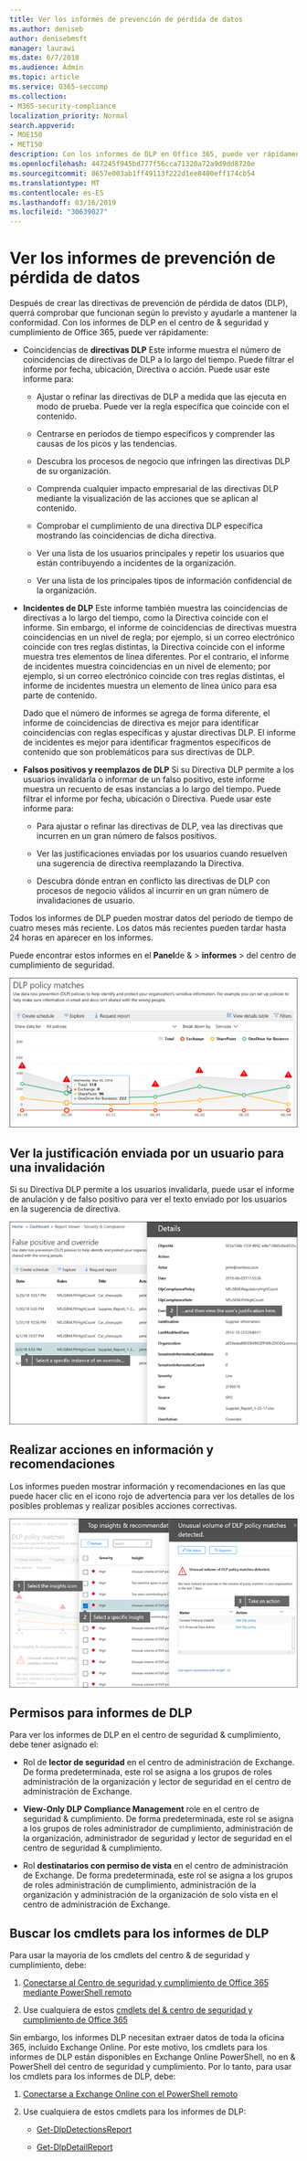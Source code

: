 ```yaml
---
title: Ver los informes de prevención de pérdida de datos
ms.author: deniseb
author: denisebmsft
manager: laurawi
ms.date: 6/7/2018
ms.audience: Admin
ms.topic: article
ms.service: O365-seccomp
ms.collection:
- M365-security-compliance
localization_priority: Normal
search.appverid:
- MOE150
- MET150
description: Con los informes de DLP en Office 365, puede ver rápidamente el número de coincidencias de directivas de DLP, invalidaciones o falsos positivos; ver si las tendencias están arriba o abajo con el tiempo; filtrar el informe de diferentes formas; y ver detalles adicionales seleccionando un punto en una línea del gráfico.
ms.openlocfilehash: 447245f945bd777f56cca71320a72a9d9dd8720e
ms.sourcegitcommit: 8657e003ab1ff49113f222d1ee8400eff174cb54
ms.translationtype: MT
ms.contentlocale: es-ES
ms.lasthandoff: 03/16/2019
ms.locfileid: "30639027"
---
```

# <a name="view-the-reports-for-data-loss-prevention"></a>Ver los informes de prevención de pérdida de datos

Después de crear las directivas de prevención de pérdida de datos (DLP), querrá comprobar que funcionan según lo previsto y ayudarle a mantener la conformidad. Con los informes de DLP en el centro de &amp; seguridad y cumplimiento de Office 365, puede ver rápidamente:
  
- Coincidencias de **directivas DLP** Este informe muestra el número de coincidencias de directivas de DLP a lo largo del tiempo. Puede filtrar el informe por fecha, ubicación, Directiva o acción. Puede usar este informe para: 
    
  - Ajustar o refinar las directivas de DLP a medida que las ejecuta en modo de prueba. Puede ver la regla específica que coincide con el contenido.
    
  - Centrarse en períodos de tiempo específicos y comprender las causas de los picos y las tendencias.
    
  - Descubra los procesos de negocio que infringen las directivas DLP de su organización.
    
  - Comprenda cualquier impacto empresarial de las directivas DLP mediante la visualización de las acciones que se aplican al contenido.
    
  - Comprobar el cumplimiento de una directiva DLP específica mostrando las coincidencias de dicha directiva.
    
  - Ver una lista de los usuarios principales y repetir los usuarios que están contribuyendo a incidentes de la organización.
    
  - Ver una lista de los principales tipos de información confidencial de la organización.
    
- **Incidentes de DLP** Este informe también muestra las coincidencias de directivas a lo largo del tiempo, como la Directiva coincide con el informe. Sin embargo, el informe de coincidencias de directivas muestra coincidencias en un nivel de regla; por ejemplo, si un correo electrónico coincide con tres reglas distintas, la Directiva coincide con el informe muestra tres elementos de línea diferentes. Por el contrario, el informe de incidentes muestra coincidencias en un nivel de elemento; por ejemplo, si un correo electrónico coincide con tres reglas distintas, el informe de incidentes muestra un elemento de línea único para esa parte de contenido. 
    
  Dado que el número de informes se agrega de forma diferente, el informe de coincidencias de directiva es mejor para identificar coincidencias con reglas específicas y ajustar directivas DLP. El informe de incidentes es mejor para identificar fragmentos específicos de contenido que son problemáticos para sus directivas de DLP.
    
- **Falsos positivos y reemplazos de DLP** Si su Directiva DLP permite a los usuarios invalidarla o informar de un falso positivo, este informe muestra un recuento de esas instancias a lo largo del tiempo. Puede filtrar el informe por fecha, ubicación o Directiva. Puede usar este informe para: 
    
  - Para ajustar o refinar las directivas de DLP, vea las directivas que incurren en un gran número de falsos positivos.
    
  - Ver las justificaciones enviadas por los usuarios cuando resuelven una sugerencia de directiva reemplazando la Directiva.
    
  - Descubra dónde entran en conflicto las directivas de DLP con procesos de negocio válidos al incurrir en un gran número de invalidaciones de usuario.
    
Todos los informes de DLP pueden mostrar datos del período de tiempo de cuatro meses más reciente. Los datos más recientes pueden tardar hasta 24 horas en aparecer en los informes.
  
Puede encontrar estos informes en el **Panel**de &amp; \> **informes** \> del centro de cumplimiento de seguridad.
  
![Informe de coincidencias de directivas de DLP](media/117d20c9-d379-403f-ad68-1f5cd6c4e5cf.png)
  
## <a name="view-the-justification-submitted-by-a-user-for-an-override"></a>Ver la justificación enviada por un usuario para una invalidación

Si su Directiva DLP permite a los usuarios invalidarla, puede usar el informe de anulación y de falso positivo para ver el texto enviado por los usuarios en la sugerencia de directiva.
  
![Campo de justificación en detalles del informe de reemplazo y falso positivo de DLP](media/e11e3126-026d-4e77-a16d-74a0686d1fa3.png)
  
## <a name="take-action-on-insights-and-recommendations"></a>Realizar acciones en información y recomendaciones

Los informes pueden mostrar información y recomendaciones en las que puede hacer clic en el icono rojo de advertencia para ver los detalles de los posibles problemas y realizar posibles acciones correctivas.
  
![Hacer clic en un icono de información para ver los detalles y las acciones que se deben realizar](media/51782036-7299-4960-8175-75c2b1637159.png)
  
## <a name="permissions-for-dlp-reports"></a>Permisos para informes de DLP

Para ver los informes de DLP en el centro de seguridad & cumplimiento, debe tener asignado el:

- Rol de **lector de seguridad** en el centro de administración de Exchange. De forma predeterminada, este rol se asigna a los grupos de roles administración de la organización y lector de seguridad en el centro de administración de Exchange.

- **View-Only DLP Compliance Management** role en el centro de seguridad & cumplimiento. De forma predeterminada, este rol se asigna a los grupos de roles administrador de cumplimiento, administración de la organización, administrador de seguridad y lector de seguridad en el centro de seguridad & cumplimiento.

- Rol **destinatarios con permiso de vista** en el centro de administración de Exchange. De forma predeterminada, este rol se asigna a los grupos de roles administración de cumplimiento, administración de la organización y administración de la organización de solo vista en el centro de administración de Exchange.

## <a name="find-the-cmdlets-for-the-dlp-reports"></a>Buscar los cmdlets para los informes de DLP

Para usar la mayoría de los cmdlets del centro &amp; de seguridad y cumplimiento, debe:
  
1. [Conectarse al Centro de seguridad y cumplimiento de Office 365 mediante PowerShell remoto](http://go.microsoft.com/fwlink/?LinkID=799771&amp;clcid=0x409)
    
2. Use cualquiera de estos [cmdlets del &amp; centro de seguridad y cumplimiento de Office 365](http://go.microsoft.com/fwlink/?LinkID=799772&amp;clcid=0x409)
    
Sin embargo, los informes DLP necesitan extraer datos de toda la oficina 365, incluido Exchange Online. Por este motivo, los cmdlets para los informes de DLP están disponibles en Exchange Online PowerShell, no en &amp; PowerShell del centro de seguridad y cumplimiento. Por lo tanto, para usar los cmdlets para los informes de DLP, debe:
  
1. [Conectarse a Exchange Online con el PowerShell remoto](http://go.microsoft.com/fwlink/?LinkID=799773&amp;clcid=0x409)
    
2. Use cualquiera de estos cmdlets para los informes de DLP:
    
      - [Get-DlpDetectionsReport](http://go.microsoft.com/fwlink/?LinkID=799774&amp;clcid=0x409)
    
      - [Get-DlpDetailReport](http://go.microsoft.com/fwlink/?LinkID=799775&amp;clcid=0x409)
    

